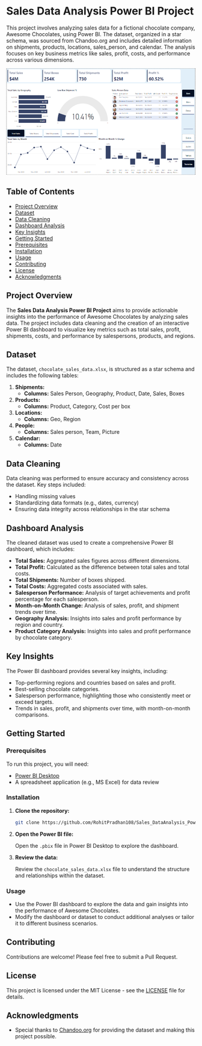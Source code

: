 
# Sales Data Analysis Power BI Project

This project involves analyzing sales data for a fictional chocolate company, Awesome Chocolates, using Power BI. The dataset, organized in a star schema, was sourced from Chandoo.org and includes detailed information on shipments, products, locations, sales_person, and calendar. The analysis focuses on key business metrics like sales, profit, costs, and performance across various dimensions.


![Dashboard Overview](./sales_dashboard.png)



## Table of Contents

- [Project Overview](#project-overview)
- [Dataset](#dataset)
- [Data Cleaning](#data-cleaning)
- [Dashboard Analysis](#dashboard-analysis)
- [Key Insights](#key-insights)
- [Getting Started](#getting-started)
- [Prerequisites](#prerequisites)
- [Installation](#installation)
- [Usage](#usage)
- [Contributing](#contributing)
- [License](#license)
- [Acknowledgments](#acknowledgments)

## Project Overview

The **Sales Data Analysis Power BI Project** aims to provide actionable insights into the performance of Awesome Chocolates by analyzing sales data. The project includes data cleaning and the creation of an interactive Power BI dashboard to visualize key metrics such as total sales, profit, shipments, costs, and performance by salespersons, products, and regions.

## Dataset

The dataset, `chocolate_sales_data.xlsx`, is structured as a star schema and includes the following tables:

1. **Shipments:**
   - **Columns:** Sales Person, Geography, Product, Date, Sales, Boxes
2. **Products:**
   - **Columns:** Product, Category, Cost per box
3. **Locations:**
   - **Columns:** Geo, Region
4. **People:**
   - **Columns:** Sales person, Team, Picture
5. **Calendar:**
   - **Columns:** Date

## Data Cleaning

Data cleaning was performed to ensure accuracy and consistency across the dataset. Key steps included:

- Handling missing values
- Standardizing data formats (e.g., dates, currency)
- Ensuring data integrity across relationships in the star schema

## Dashboard Analysis

The cleaned dataset was used to create a comprehensive Power BI dashboard, which includes:

- **Total Sales:** Aggregated sales figures across different dimensions.
- **Total Profit:** Calculated as the difference between total sales and total costs.
- **Total Shipments:** Number of boxes shipped.
- **Total Costs:** Aggregated costs associated with sales.
- **Salesperson Performance:** Analysis of target achievements and profit percentage for each salesperson.
- **Month-on-Month Change:** Analysis of sales, profit, and shipment trends over time.
- **Geography Analysis:** Insights into sales and profit performance by region and country.
- **Product Category Analysis:** Insights into sales and profit performance by chocolate category.

## Key Insights

The Power BI dashboard provides several key insights, including:

- Top-performing regions and countries based on sales and profit.
- Best-selling chocolate categories.
- Salesperson performance, highlighting those who consistently meet or exceed targets.
- Trends in sales, profit, and shipments over time, with month-on-month comparisons.

## Getting Started

### Prerequisites

To run this project, you will need:

- [Power BI Desktop](https://powerbi.microsoft.com/desktop/)
- A spreadsheet application (e.g., MS Excel) for data review

### Installation

1. **Clone the repository:**

   ```bash
   git clone https://github.com/RohitPradhan108/Sales_DataAnalysis_PowerBi_Project.git
   ```

2. **Open the Power BI file:**

   Open the `.pbix` file in Power BI Desktop to explore the dashboard.

3. **Review the data:**

   Review the `chocolate_sales_data.xlsx` file to understand the structure and relationships within the dataset.

### Usage

- Use the Power BI dashboard to explore the data and gain insights into the performance of Awesome Chocolates.
- Modify the dashboard or dataset to conduct additional analyses or tailor it to different business scenarios.

## Contributing

Contributions are welcome! Please feel free to submit a Pull Request.

## License

This project is licensed under the MIT License - see the [LICENSE](LICENSE) file for details.

## Acknowledgments

- Special thanks to [Chandoo.org](https://chandoo.org/wp/) for providing the dataset and making this project possible.

